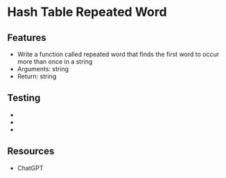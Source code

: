# Hash Table Repeated Word

## Features

- Write a function called repeated word that finds the first word to occur more than once in a string
- Arguments: string
- Return: string

## Testing

-
-
-

## Resources

- ChatGPT
